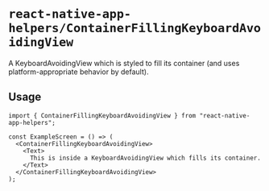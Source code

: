 # `react-native-app-helpers/ContainerFillingKeyboardAvoidingView`

A KeyboardAvoidingView which is styled to fill its container (and uses
platform-appropriate behavior by default).

## Usage

```tsx
import { ContainerFillingKeyboardAvoidingView } from "react-native-app-helpers";

const ExampleScreen = () => (
  <ContainerFillingKeyboardAvoidingView>
    <Text>
      This is inside a KeyboardAvoidingView which fills its container.
    </Text>
  </ContainerFillingKeyboardAvoidingView>
);
```
